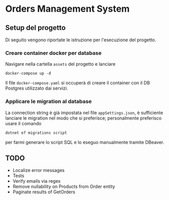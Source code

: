 # Orders Management System

## Setup del progetto
Di seguito vengono riportate le istruzione per l'esecuzione del progetto.

### Creare container docker per database

Navigare nella cartella `assets` del progetto e lanciare
```
docker-compose up -d
```

Il file `docker-compose.yaml` si occuperà di creare il container con il DB Postgres utilizzato dai servizi.

### Applicare le migration al database

La connection string è già impostata nel file `appSettings.json`, è sufficiente lanciare le migration nel modo che si preferisce; personalmente preferisco usare il comando 
```
dotnet ef migrations script
```
per farmi generare lo script SQL e lo eseguo manualmente tramite DBeaver.  


## TODO
 - Localize error messages
 - Tests
 - Verify emails via regex
 - Remove nullability on Products from Order entity
 - Paginate results of GetOrders